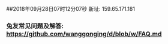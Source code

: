 ##2018年09月28日07时12分07秒 新址: 159.65.171.181
### 兔友常见问题及解答: https://github.com/wanggonging/d/blob/w/FAQ.md
